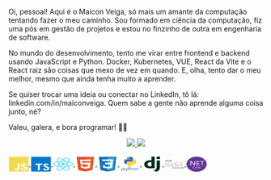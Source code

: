 Oi, pessoal! Aqui é o Maicon Veiga, só mais um amante da computação tentando fazer o meu caminho. Sou formado em ciência da computação, fiz uma pós em gestão de projetos e estou no finzinho de outra em engenharia de software.

No mundo do desenvolvimento, tento me virar entre frontend e backend usando JavaScript e Python. Docker, Kubernetes, VUE, React da Vite e o React raiz são coisas que mexo de vez em quando. E, olha, tento dar o meu melhor, mesmo que ainda tenha muito a aprender.

Se quiser trocar uma ideia ou conectar no LinkedIn, tô lá: linkedin.com/in/maiconveiga. Quem sabe a gente não aprende alguma coisa junto, né?

Valeu, galera, e bora programar! 🚀😊

<div align="center">
  <a href="https://github.com/maiconveiga">
  <img height="180em" src="https://github-readme-stats.vercel.app/api?username=maiconveiga&show_icons=true&theme=dracula&include_all_commits=false&count_private=true"/>
  <img height="180em" src="https://github-readme-stats.vercel.app/api/top-langs/?username=maiconveiga&layout=compact&langs_count=7&theme=dracula"/>
</div>
<div style="display: inline_block"><br>
  <img align="center" alt=-Js" height="30" width="40" src="https://raw.githubusercontent.com/devicons/devicon/master/icons/javascript/javascript-plain.svg">
  <img align="center" alt="Ts" height="30" width="40" src="https://raw.githubusercontent.com/devicons/devicon/master/icons/typescript/typescript-plain.svg">
  <img align="center" alt="React" height="30" width="40" src="https://raw.githubusercontent.com/devicons/devicon/master/icons/react/react-original.svg">
  <img align="center" alt="HTML" height="30" width="40" src="https://raw.githubusercontent.com/devicons/devicon/master/icons/html5/html5-original.svg">
  <img align="center" alt="CSS" height="30" width="40" src="https://raw.githubusercontent.com/devicons/devicon/master/icons/css3/css3-original.svg">
   <img align="center" alt="Python" height="30" width="40" src="https://github.com/devicons/devicon/blob/master/icons/python/python-original-wordmark.svg">
   <img align="center" alt="Django" height="30" width="40" src="https://github.com/devicons/devicon/blob/master/icons/django/django-plain.svg">
   <img align="center" alt="Django-Rest" height="30" width="40" src="https://github.com/devicons/devicon/blob/master/icons/djangorest/djangorest-original-wordmark.svg">
     <img align="center" alt="dotnet" height="30" width="40" src="https://github.com/devicons/devicon/blob/master/icons/dotnetcore/dotnetcore-original.svg">
</div>
